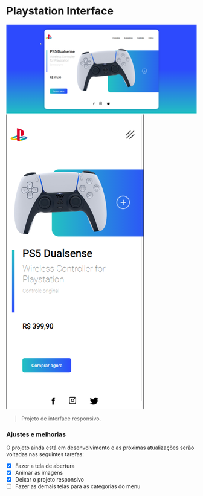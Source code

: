 # Playstation Interface


<img src="./img/Projeto.png" alt="Imagem do Projeto">
<img src="./img/responsivo.png" alt="Projeto Responsivo">

> Projeto de interface responsivo.

### Ajustes e melhorias

O projeto ainda está em desenvolvimento e as próximas atualizações serão voltadas nas seguintes tarefas:

- [x] Fazer a tela de abertura 
- [x] Animar as imagens 
- [x] Deixar o projeto responsivo
- [ ] Fazer as demais telas para as categorias do menu 